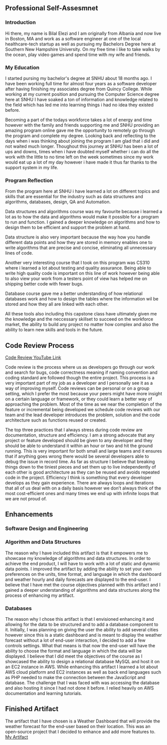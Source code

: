 
## Professional Self-Assesmnet 

### Introduction

  Hi there, my name is Bilal Elezi and I am originally from Albania and now live in Boston, MA and work as a software engineer at one of the local healthcare-tech startup as well as pursuing my Bachelors Degree here at Southern New Hampshire University. On my free time i like to take walks by the ocean, play video games and spend time with my wife and friends.


### My Education 

  I started pursing my bachelor's degree at SNHU about 18 months ago. I have been working full time for almost four years as a software developer after having finishing my associates degree from Quincy College. While working at my current position and pursuing the Computer Science degree here at SNHU I have soaked a ton of information and knowledge related to the field which has led me into learning things i had no idea they existed before. 

Becoming a part of the todays workforce takes a lot of energy and time however with the family and friends supporting me and SNHU providing an amazing program online gave me the opportunity to remotely go through the program and complete my degree. Looking back and reflecting to the days when i was thinking about joining the program I am glad that i did and not waited much longer. Thoughout this journey at SNHU has been a lot of ups and downs, times when i have doubted myself whether i can do all the work with the little to no time left on the week sometimes since my work would eat up a lot of my day however i have made it thus far thanks to the support system in my life. 

### Program Reflection

  From the program here at SNHU i have learned a lot on different topics and skills that are essential for the industry such as data structures and algorithms, databases, design, QA and Automation. 
  
  Data structures and algorithms course was my favourite because i learned a lot as to how the data and algorithms would make it possible for a program to run and function. I gained a deeper knowledge on algorithms and how to design them to be efficient and support the problem at hand. 
  
  Data structure is also very important because the way how you handle different data points and how they are stored in memory enables one to write algorithms that are precise and concise, eliminating all unnecessary lines of code.
  
  Another very interesting course that I took on this program was CS310 where i learned a lot about testing and quality assurance. Being able to write high quality code is important on this line of work however being able to also view your work from a testers point of view has helped me on shipping better code with fewer bugs. 
  
  Database course gave me a better understanding of how relational databases work and how to design the tables where the information wil be stored and how they all are linked with each other. 
  
  All these tools also including this capstone class have ultimately given me the knowledge and the neccessary skillset to succeed on the workforce market, the ability to build any project no matter how complex and also the ability to learn new skills and tools in the future. 



## Code Review Process

[Code Review YouTube Link](https://youtu.be/6_0Om5FcPik)

Code review is the process where us as developers go through our work and search for bugs, code correctness meaning if naming convention and coding standard are followed though the entire project. This process is a very important part of my job as a developer and I personally see it as a way of improving myself. Code reviews can be personal or on a group setting, which I prefer the most because your peers might have more insight on a certain language or framework, or they could learn a better way of approaching the problem. Most of the time as we near the completion of the feature or incremental being developed we schedule code reviews with our team and the lead developer introduces the problem, solution and the code architecture such as functions reused or created. 

The top three practices that I always stress during code review are documentation, structure and efficiency. I am a strong advocate that any project or feature developed should be given to any developer and they should be able to understand it within an hour or two and hit the ground running. This is very important for both small and large teams and it ensures that if anything goes wrong there would be several developers able to debug the issue in record time. As far as structure I believe that breaking things down to the tiniest pieces and set them up to live independently of each other is good architecture as they can be reused and avoids repeated code in the project. Efficiency I think is something that every developer develops as they gain experience. There are always loops and iterations that all of us deal with on a daily basis however we don’t always think of the most cost-efficient ones and many times we end up with infinite loops that we are not proud of. 



## Enhancements

### Software Design and Engineering

### Algorithm and Data Structures
  
  The reason why I have included this artifact is that it empowers me to showcase my knowledge of algorithms and data structures. In order to achieve the end product, I will have to work with a lot of static and dynamic data points. I improved the artifact by adding the ability to set your own preferences on the units, time format, and language in which the dashboard and weather hourly and daily forecasts are displayed to the end-user. I believe that I have met the course objectives planned with this artifact and I gained a deeper understanding of algorithms and data structures along the process of enhancing my artifact.

### Databases

  The reason why I chose this artifact is that I envisioned enhancing it and allowing for the data to be structured and to add a database component to it. Initially, I was planning on giving the user the ability to add several cities however since this is a static dashboard and is meant to display the weather forecast without a lot of end-user interaction, I decided to add a few controls settings. What that means is that now the end-user will have the ability to choose the format and language in which the data will be displayed. I believe that I did meet the objectives of the course as I showcased the ability to design a relational database MySQL and host it on an EC2 instance in AWS. While enhancing this artifact I learned a lot about AWS cloud platform and EC2 instances as well as back end languages such as PHP needed to make the connection between the JavaScript and database. The challenge that I was faced with was accessing the database and also hosting it since I had not done it before. I relied heavily on AWS documentation and learning tutorials. 

## Finished Artifact

The artifact that I have chosen is a Weather Dashboard that will provide the weather forecast for the end-user based on their location. This was an open-source project that I decided to enhance and add more features to.
[My Artifact](https:/belezi.github.io/project/index.html)


